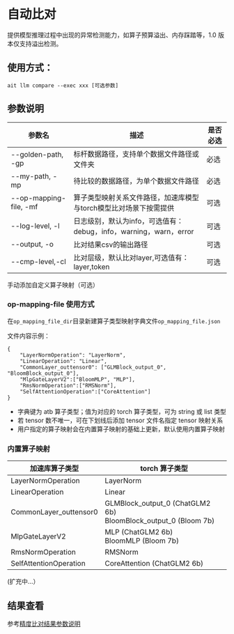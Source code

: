 # 自动比对

提供模型推理过程中出现的异常检测能力，如算子预算溢出、内存踩踏等，1.0 版本仅支持溢出检测。

## 使用方式：

```shell
ait llm compare --exec xxx [可选参数]
```

## 参数说明

| 参数名                 | 描述                                                         | 是否必选 |
| ---------------------- | ------------------------------------------------------------ | -------- |
| --golden-path, -gp     | 标杆数据路径，支持单个数据文件路径或文件夹                   | 必选       |
| --my-path, -mp         | 待比较的数据路径，为单个数据文件路径                         | 必选       |
| --op-mapping-file, -mf | 算子类型映射关系文件路径，加速库模型与torch模型比对场景下按需提供 | 可选       |
| --log-level, -l        | 日志级别，默认为info，可选值有：debug，info，warning，warn，error | 可选       |
| --output, -o           | 比对结果csv的输出路径                                        | 可选       |
| --cmp-level,-cl        | 比对层级，默认比对layer,可选值有：layer,token                 | 可选     |

手动添加自定义算子映射（可选）

### op-mapping-file 使用方式

在`op_mapping_file_dir`目录新建算子类型映射字典文件`op_mapping_file.json`

文件内容示例：

```
{
    "LayerNormOperation": "LayerNorm",
    "LinearOperation": "Linear",
    "CommonLayer_outtensor0": ["GLMBlock_output_0", "BloomBlock_output_0"],
    "MlpGateLayerV2":["BloomMLP", "MLP"],
    "RmsNormOperation":["RMSNorm"],
    "SelfAttentionOperation":["CoreAttention"]
}
```

- 字典键为 atb 算子类型；值为对应的 torch 算子类型，可为 string 或 list 类型
- 若 tensor 数不唯一，可在下划线后添加 tensor 文件名指定 tensor 映射关系
- 用户指定的算子映射会在内置算子映射的基础上更新，默认使用内置算子映射

### 内置算子映射

| 加速库算子类型         | torch 算子类型                                                    |
| ---------------------- | ----------------------------------------------------------------- |
| LayerNormOperation     | LayerNorm                                                         |
| LinearOperation        | Linear                                                            |
| CommonLayer_outtensor0 | GLMBlock_output_0 (ChatGLM2 6b)<br>BloomBlock_output_0 (Bloom 7b) |
| MlpGateLayerV2         | MLP (ChatGLM2 6b)<br>BloomMLP (Bloom 7b)                          |
| RmsNormOperation       | RMSNorm                                                           |
| SelfAttentionOperation | CoreAttention (ChatGLM2 6b)                                       |

(扩充中...）

## 结果查看

参考[精度比对结果参数说明](/ait/docs/llm/精度比对结果参数说明.md)